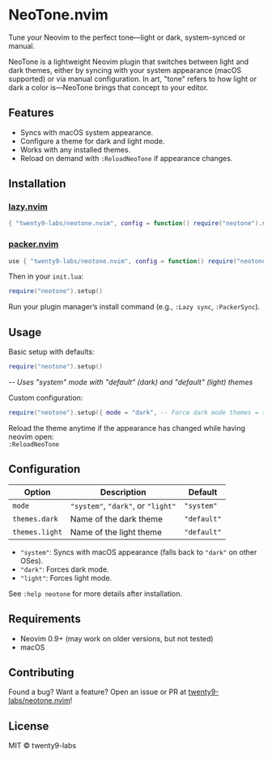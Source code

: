 # NeoTone.nvim

Tune your Neovim to the perfect tone—light or dark, system-synced or manual.

NeoTone is a lightweight Neovim plugin that switches between light and dark themes, either by syncing with your system appearance (macOS supported) or via manual configuration. In art, "tone" refers to how light or dark a color is—NeoTone brings that concept to your editor.

## Features
- Syncs with macOS system appearance.
- Configure a theme for dark and light mode.
- Works with any installed themes.
- Reload on demand with `:ReloadNeoTone` if appearance changes.

## Installation

### [lazy.nvim](https://github.com/folke/lazy.nvim)
```lua
{ "twenty9-labs/neotone.nvim", config = function() require("neotone").setup() end }
```

### [packer.nvim](https://github.com/wbthomason/packer.nvim)
```lua 
use { "twenty9-labs/neotone.nvim", config = function() require("neotone").setup() end }
```

Then in your `init.lua`: 
```lua
require("neotone").setup()
```

Run your plugin manager’s install command (e.g., `:Lazy sync`, `:PackerSync`).

## Usage

Basic setup with defaults:  
```lua
require("neotone").setup()
```  
*-- Uses "system" mode with "default" (dark) and "default" (light) themes*

Custom configuration:  
```lua
require("neotone").setup({ mode = "dark", -- Force dark mode themes = { dark = "tokyonight", -- Requires this theme to be installed light = "gruvbox-light", -- Requires this theme to be installed }, })
```

Reload the theme anytime if the appearance has changed while having neovim open:  
`:ReloadNeoTone`

## Configuration

| Option         | Description                              | Default         |
|----------------|------------------------------------------|-----------------|
| `mode`         | `"system"`, `"dark"`, or `"light"`       | `"system"`      |
| `themes.dark`  | Name of the dark theme                   | `"default"`     |
| `themes.light` | Name of the light theme                  | `"default"`       |

- `"system"`: Syncs with macOS appearance (falls back to `"dark"` on other OSes).
- `"dark"`: Forces dark mode.
- `"light"`: Forces light mode.

See `:help neotone` for more details after installation.

## Requirements
- Neovim 0.9+ (may work on older versions, but not tested)
- macOS

## Contributing
Found a bug? Want a feature? Open an issue or PR at [twenty9-labs/neotone.nvim](https://github.com/twenty9-labs/neotone.nvim)!

## License
MIT © twenty9-labs
